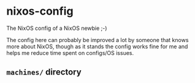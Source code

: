 # nixos-config

The NixOS config of a NixOS newbie ;-)

The config here can probably be improved a lot by someone that knows more about NixOS, though as it stands the config works fine for me and helps me reduce time spent on configs/OS issues.

## `machines/` directory


